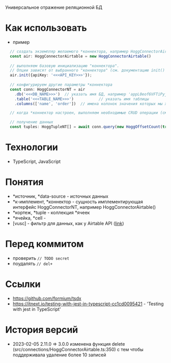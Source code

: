 Универсальное отражение реляционной БД

# Как использовать
* пример
```typescript
  // создать экземпляр желаемого *коннектора, например HoggConnectorAirtable
  const air: HoggConnectorAirtable = new HoggConnectorAirtable()
  
  // выполняем базовую инициализацию "коннектора". 
  // Опции зависят от выбранного "коннектора" (см. документацию init() конкретного "коннектора")
  air.init({apiKey: '<<<API_KEY>>>'});
  
  // конфигурируем другие параметры *коннектора
  const conn: HoggConnectorNT = air
    .db('<<<DB_NAME>>>')  // указать имя БД, например 'appL0eof6VFTiPyjm'
    .table('<<<TABLE_NAME>>>')           // указать имя таблицы
    .columns(['name', 'order'])  // имена колонок значения которых мы хотим получить (если такой колонки нет, то ошибки не будет)

  // когда *коннектор настроен, выполняем необходимые CRUD операции (см. ниже) ...

  // получение данных
  const tuples: HoggTupleNT[] = await conn.query(new HoggOffsetCount(true))
```

# Технологии
* TypeScript, JavaScript

# Понятия
* *источник, *data-source - источных данных
* *к-имплемент, *коннектор - сущность имплементирующая интерфейс HoggConnectorNT, например HoggConnectorAirtable()
* *кортеж, *tuple - коллекция *ячеек
* *ячейка, *cell - 
* [vusc] - фильтр для данных, как у Airtable API ([link](https://support.airtable.com/hc/en-us/articles/203255215-Formula-Field-Reference))

# Перед коммитом
* проверить `// TODO secret`
* поудалять `// del+`

# Ссылки
* https://github.com/formium/tsdx
* https://itnext.io/testing-with-jest-in-typescript-cc1cd0095421 - 'Testing with jest in TypeScript'

# История версий
- 2023-02-05 2.11.0 => 3.0.0 изменена функция delete (src/connections/HoggConnectorAirtable.ts:350) с тем чтобы поддерживала удаление более 10 записей
